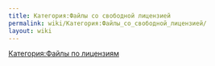 ```yaml
---
title: Категория:Файлы со свободной лицензией
permalink: wiki/Категория:Файлы_со_свободной_лицензией/
layout: wiki
---
```


[Категория:Файлы по лицензиям](Категория:Файлы_по_лицензиям "wikilink")
